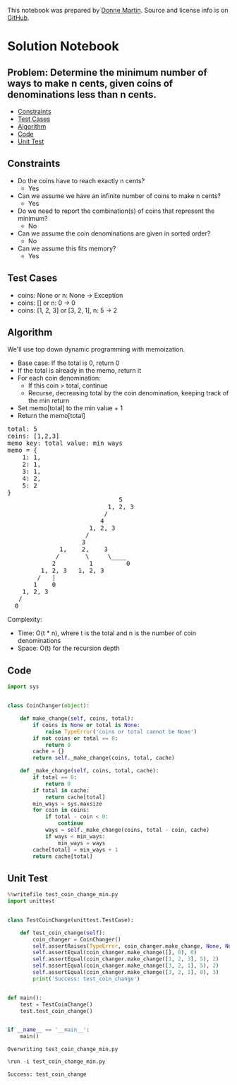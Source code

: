 This notebook was prepared by [Donne Martin](https://github.com/donnemartin). Source and license info is on [GitHub](https://github.com/donnemartin/interactive-coding-challenges).

# Solution Notebook

## Problem: Determine the minimum number of ways to make n cents, given coins of denominations less than n cents.

- [Constraints](#Constraints)
- [Test Cases](#Test-Cases)
- [Algorithm](#Algorithm)
- [Code](#Code)
- [Unit Test](#Unit-Test)

## Constraints

- Do the coins have to reach exactly n cents?
  - Yes
- Can we assume we have an infinite number of coins to make n cents?
  - Yes
- Do we need to report the combination(s) of coins that represent the minimum?
  - No
- Can we assume the coin denominations are given in sorted order?
  - No
- Can we assume this fits memory?
  - Yes

## Test Cases

- coins: None or n: None -> Exception
- coins: [] or n: 0 -> 0
- coins: [1, 2, 3] or [3, 2, 1], n: 5 -> 2

## Algorithm

We'll use top down dynamic programming with memoization.

- Base case: If the total is 0, return 0
- If the total is already in the memo, return it
- For each coin denomination:
  - If this coin > total, continue
  - Recurse, decreasing total by the coin denomination, keeping track of the min return
- Set memo[total] to the min value + 1
- Return the memo[total]

<pre>
total: 5
coins: [1,2,3]
memo key: total value: min ways
memo = {
    1: 1,
    2: 1,
    3: 1,
    4: 2,
    5: 2
}
                              5
                           1, 2, 3
                          /
                         4
                      1, 2, 3
                     /
                    3
              1,    2,    3
             /       \     \____
            2         1         0
         1, 2, 3   1, 2, 3
        /   |
       1    0
    1, 2, 3
   /
  0
</pre>

Complexity:

- Time: O(t \* n), where t is the total and n is the number of coin denominations
- Space: O(t) for the recursion depth

## Code

```python
import sys


class CoinChanger(object):

    def make_change(self, coins, total):
        if coins is None or total is None:
            raise TypeError('coins or total cannot be None')
        if not coins or total == 0:
            return 0
        cache = {}
        return self._make_change(coins, total, cache)

    def _make_change(self, coins, total, cache):
        if total == 0:
            return 0
        if total in cache:
            return cache[total]
        min_ways = sys.maxsize
        for coin in coins:
            if total - coin < 0:
                continue
            ways = self._make_change(coins, total - coin, cache)
            if ways < min_ways:
                min_ways = ways
        cache[total] = min_ways + 1
        return cache[total]
```

## Unit Test

```python
%%writefile test_coin_change_min.py
import unittest


class TestCoinChange(unittest.TestCase):

    def test_coin_change(self):
        coin_changer = CoinChanger()
        self.assertRaises(TypeError, coin_changer.make_change, None, None)
        self.assertEqual(coin_changer.make_change([], 0), 0)
        self.assertEqual(coin_changer.make_change([1, 2, 3], 5), 2)
        self.assertEqual(coin_changer.make_change([3, 2, 1], 5), 2)
        self.assertEqual(coin_changer.make_change([3, 2, 1], 8), 3)
        print('Success: test_coin_change')


def main():
    test = TestCoinChange()
    test.test_coin_change()


if __name__ == '__main__':
    main()
```

    Overwriting test_coin_change_min.py

```python
%run -i test_coin_change_min.py
```

    Success: test_coin_change

